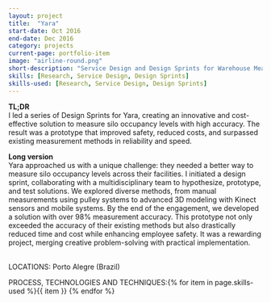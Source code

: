 ```yaml
---
layout: project
title:  "Yara"
start-date: Oct 2016
end-date: Dec 2016
category: projects
current-page: portfolio-item
image: "airline-round.png"
short-description: "Service Design and Design Sprints for Warehouse Measurement Innovation"
skills: [Research, Service Design, Design Sprints]
skills-used: [Research, Service Design, Design Sprints]
---
```


<b>TL;DR</b>
<br>
I led a series of Design Sprints for Yara, creating an innovative and cost-effective solution to measure silo occupancy levels with high accuracy. The result was a prototype that improved safety, reduced costs, and surpassed existing measurement methods in reliability and speed.

<b>Long version</b>
<br>
Yara approached us with a unique challenge: they needed a better way to measure silo occupancy levels across their facilities. I initiated a design sprint, collaborating with a multidisciplinary team to hypothesize, prototype, and test solutions.
We explored diverse methods, from manual measurements using pulley systems to advanced 3D modeling with Kinect sensors and mobile systems. By the end of the engagement, we developed a solution with over 98% measurement accuracy. This prototype not only exceeded the accuracy of their existing methods but also drastically reduced time and cost while enhancing employee safety. It was a rewarding project, merging creative problem-solving with practical implementation.

<br>
<span class="category-description">LOCATIONS:</span>
Porto Alegre (Brazil)

<span class="category-description">PROCESS, TECHNOLOGIES AND TECHNIQUES:</span>{% for item in page.skills-used %}<span class="skill-item">{{ item }}</span> {% endfor %} 